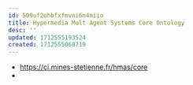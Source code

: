 ```yaml
---
id: 509uf2ohbfxfmvni6n4miio
title: Hypermedia Mult Agent Systems Core Ontology
desc: ''
updated: 1712555193524
created: 1712555068719
---
```


- https://ci.mines-stetienne.fr/hmas/core
- 